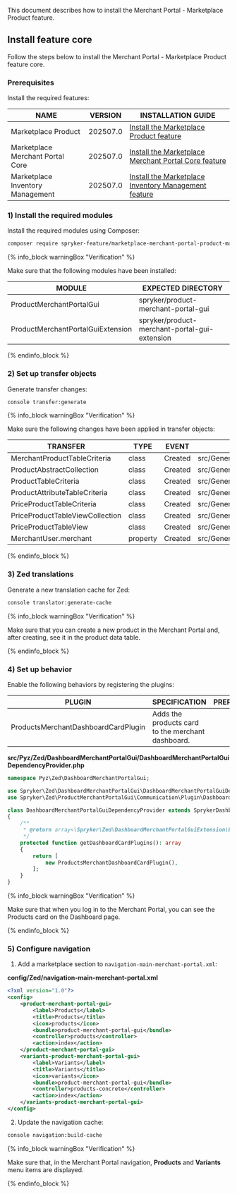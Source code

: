 

This document describes how to install the Merchant Portal - Marketplace Product feature.

## Install feature core

Follow the steps below to install the Merchant Portal - Marketplace Product feature core.

### Prerequisites

Install the required features:

| NAME                             | VERSION          | INSTALLATION GUIDE                                                                                                                                                                                                    |
|----------------------------------|------------------|-----------------------------------------------------------------------------------------------------------------------------------------------------------------------------------------------------------------------|
| Marketplace Product              | 202507.0 | [Install the Marketplace Product feature](/docs/pbc/all/product-information-management/latest/marketplace/install-and-upgrade/install-features/install-the-marketplace-product-feature.html)                |
| Marketplace Merchant Portal Core | 202507.0 | [Install the Marketplace Merchant Portal Core feature](/docs/pbc/all/merchant-management/latest/marketplace/install-and-upgrade/install-features/install-the-marketplace-merchant-portal-core-feature.html) |
| Marketplace Inventory Management | 202507.0 | [Install the Marketplace Inventory Management feature](/docs/pbc/all/warehouse-management-system/latest/marketplace/install-features/install-the-marketplace-inventory-management-feature.html)             |


### 1) Install the required modules

Install the required modules using Composer:

```bash
composer require spryker-feature/marketplace-merchant-portal-product-management:"202507.0" --update-with-dependencies
```

{% info_block warningBox "Verification" %}

Make sure that the following modules have been installed:

| MODULE                            | EXPECTED DIRECTORY                            |
|-----------------------------------|-----------------------------------------------|
| ProductMerchantPortalGui          | spryker/product-merchant-portal-gui           |
| ProductMerchantPortalGuiExtension | spryker/product-merchant-portal-gui-extension |

{% endinfo_block %}

### 2) Set up transfer objects

Generate transfer changes:

```bash
console transfer:generate
```

{% info_block warningBox "Verification" %}

Make sure the following changes have been applied in transfer objects:

| TRANSFER                        | TYPE     | EVENT   | PATH                                                                  |
|---------------------------------|----------|---------|-----------------------------------------------------------------------|
| MerchantProductTableCriteria    | class    | Created | src/Generated/Shared/Transfer/MerchantProductTableCriteriaTransfer    |
| ProductAbstractCollection       | class    | Created | src/Generated/Shared/Transfer/ProductAbstractCollectionTransfer       |
| ProductTableCriteria            | class    | Created | src/Generated/Shared/Transfer/ProductTableCriteriaTransfer            |
| ProductAttributeTableCriteria   | class    | Created | src/Generated/Shared/Transfer/ProductAttributeTableCriteriaTransfer   |
| PriceProductTableCriteria       | class    | Created | src/Generated/Shared/Transfer/PriceProductTableCriteriaTransfer       |
| PriceProductTableViewCollection | class    | Created | src/Generated/Shared/Transfer/PriceProductTableViewCollectionTransfer |
| PriceProductTableView           | class    | Created | src/Generated/Shared/Transfer/PriceProductTableViewTransfer           |
| MerchantUser.merchant           | property | Created | src/Generated/Shared/Transfer/MerchantUserTransfer                    |

{% endinfo_block %}

### 3) Zed translations

Generate a new translation cache for Zed:

```bash
console translator:generate-cache
```

{% info_block warningBox "Verification" %}

Make sure that you can create a new product in the Merchant Portal and, after creating, see it in the product data table.

{% endinfo_block %}

### 4) Set up behavior

Enable the following behaviors by registering the plugins:

| PLUGIN | SPECIFICATION | PREREQUISITES | NAMESPACE |
|--------|---------------|--------------|----------|
| ProductsMerchantDashboardCardPlugin | Adds the products card to the merchant dashboard. | | Spryker\Zed\ProductMerchantPortalGui\Communication\Plugin\DashboardMerchantPortalGui |

**src/Pyz/Zed/DashboardMerchantPortalGui/DashboardMerchantPortalGuiDependencyProvider.php**

```php
namespace Pyz\Zed\DashboardMerchantPortalGui;

use Spryker\Zed\DashboardMerchantPortalGui\DashboardMerchantPortalGuiDependencyProvider as SprykerDashboardMerchantPortalGuiDependencyProvider;
use Spryker\Zed\ProductMerchantPortalGui\Communication\Plugin\DashboardMerchantPortalGui\ProductsMerchantDashboardCardPlugin;

class DashboardMerchantPortalGuiDependencyProvider extends SprykerDashboardMerchantPortalGuiDependencyProvider
{
    /**
     * @return array<\Spryker\Zed\DashboardMerchantPortalGuiExtension\Dependency\Plugin\MerchantDashboardCardPluginInterface>
     */
    protected function getDashboardCardPlugins(): array
    {
        return [
            new ProductsMerchantDashboardCardPlugin(),
        ];
    }
}
```

{% info_block warningBox "Verification" %}

Make sure that when you log in to the Merchant Portal, you can see the Products card on the Dashboard page.

{% endinfo_block %}

### 5) Configure navigation

1. Add a marketplace section to `navigation-main-merchant-portal.xml`:

**config/Zed/navigation-main-merchant-portal.xml**

```xml
<?xml version="1.0"?>
<config>
    <product-merchant-portal-gui>
        <label>Products</label>
        <title>Products</title>
        <icon>products</icon>
        <bundle>product-merchant-portal-gui</bundle>
        <controller>products</controller>
        <action>index</action>
    </product-merchant-portal-gui>
    <variants-product-merchant-portal-gui>
        <label>Variants</label>
        <title>Variants</title>
        <icon>variants</icon>
        <bundle>product-merchant-portal-gui</bundle>
        <controller>products-concrete</controller>
        <action>index</action>
    </variants-product-merchant-portal-gui>
</config>
```

2. Update the navigation cache:

```bash
console navigation:build-cache
```

{% info_block warningBox "Verification" %}

Make sure that, in the Merchant Portal navigation, **Products** and **Variants** menu items are displayed.

{% endinfo_block %}
